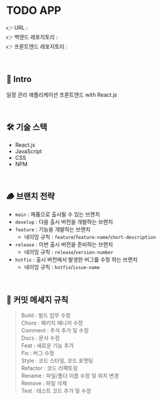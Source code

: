 # TODO APP

👉 URL :  
👉 백엔드 레포지토리 :  
👉 프론트엔드 레포지토리 :

<br>

## 🌱 Intro

일정 관리 애플리케이션 프론트엔드 with React.js

<br>

## 🛠️ 기술 스택

- React.js
- JavaScript
- CSS
- NPM

<br>

## 🪵 브랜치 전략

- `main` : 제품으로 출시될 수 있는 브랜치
- `develop` : 다음 출시 버전을 개발하는 브랜치
- `feature` : 기능을 개발하는 브랜치
  - 네이밍 규칙 : `feature`/`feature-name`/`short-description`
- `release` : 이번 출시 버전을 준비하는 브랜치
  - 네이밍 규칙 : `release`/`version-number`
- `hotfix` : 출시 버전에서 발생한 버그를 수정 하는 브랜치
  - 네이밍 규칙 : `hotfix`/`issue-name`

<br>

## 💬 커밋 메세지 규칙

> Build : 빌드 업무 수정  
> Chore : 패키지 매니저 수정  
> Comment : 주석 추가 및 수정  
> Docs : 문서 수정  
> Feat : 새로운 기능 추가  
> Fix : 버그 수정  
> Style : 코드 스타일, 코드 포맷팅  
> Refactor : 코드 리팩토링  
> Rename : 파일/폴더 이름 수정 및 위치 변경  
> Remove : 파일 삭제  
> Test : 테스트 코드 추가 및 수정
